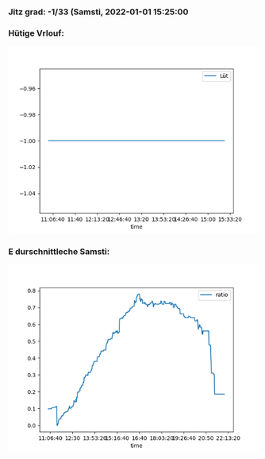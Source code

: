 ### Jitz grad: -1/33 (Samsti, 2022-01-01 15:25:00

### Hütige Vrlouf:
![Graph](Today.png)

### E durschnittleche Samsti:
![Graph](Samsti.png)